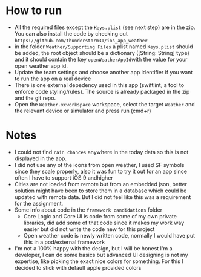 
# How to run

* All the required files except the `Keys.plist` (see next step) are in the zip. You can also install the code by checking out `https://github.com/thunderstorm31/ios_app_weather`  
* in the folder `Weather/Supporting Files` a plist named `Keys.plist` should be added, the root object should be a dictionary ([String: String] type) and it should contain the key `openWeatherAppId`with the value for your open weather app id. 
* Update the team settings and choose another app identifier if you want to run the app on a real device
* There is one external depedency used in this app (swiftlint, a tool to enforce code styling/rules). The source is already packaged in the zip and the git repo.
* Open the `Weather.xcworkspace` workspace, select the target `Weather` and the relevant device or simulator and press run (cmd+r)

# Notes
* I could not find `rain chances` anywhere in the today data so this is not displayed in the app.
* I did not use any of the icons from open weather, I used SF symbols since they scale properly, also it was fun to try it out for an app since often I have to support iOS 9 andhigher
* Cities are not loaded from remote but from an embedded json, better solution might have been to store them in a database which could be updated with remote data. But I did not feel like this was a requirement for the assignment. 
* Some info about code in the `framework candidations` folder
  * Core Logic and Core UI is code from some of my own private libraries, did add some of that code since it makes my work way easier but did not write the code new for this project
  * Open weather code is newly written code, normally I would have put this in a pod/external framework
* I'm not a 100% happy with the design, but I will be honest I'm a developer, I can do some basics but advanced UI designing is not my expertise, like picking the exact nice colors for something. 
  For this I decided to stick with default apple provided colors   

